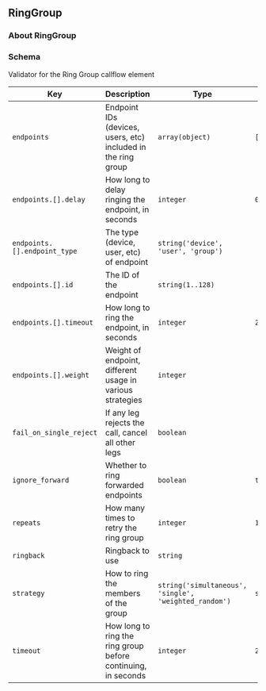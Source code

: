 ## RingGroup

### About RingGroup

### Schema

Validator for the Ring Group callflow element

Key | Description | Type | Default | Required
--- | ----------- | ---- | ------- | --------
`endpoints` | Endpoint IDs (devices, users, etc) included in the ring group | `array(object)` | `[]` | `true`
`endpoints.[].delay` | How long to delay ringing the endpoint, in seconds | `integer` | `0` | `false`
`endpoints.[].endpoint_type` | The type (device, user, etc) of endpoint | `string('device', 'user', 'group')` |   | `true`
`endpoints.[].id` | The ID of the endpoint | `string(1..128)` |   | `true`
`endpoints.[].timeout` | How long to ring the endpoint, in seconds | `integer` | `20` | `false`
`endpoints.[].weight` | Weight of endpoint, different usage in various strategies | `integer` |   | `false`
`fail_on_single_reject` | If any leg rejects the call, cancel all other legs | `boolean` |   | `false`
`ignore_forward` | Whether to ring forwarded endpoints | `boolean` | `true` | `false`
`repeats` | How many times to retry the ring group | `integer` | `1` | `false`
`ringback` | Ringback to use | `string` |   | `false`
`strategy` | How to ring the members of the group | `string('simultaneous', 'single', 'weighted_random')` | `simultaneous` | `false`
`timeout` | How long to ring the ring group before continuing, in seconds | `integer` | `20` | `false`
